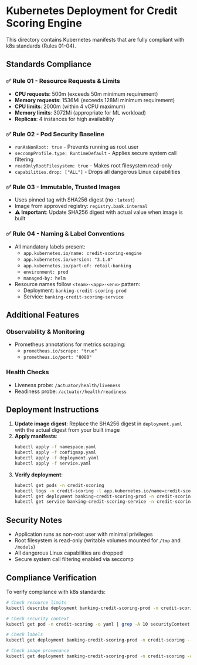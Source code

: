 # Kubernetes Deployment for Credit Scoring Engine

This directory contains Kubernetes manifests that are fully compliant with k8s standards (Rules 01-04).

## Standards Compliance

### ✅ Rule 01 - Resource Requests & Limits
- **CPU requests**: 500m (exceeds 50m minimum requirement)
- **Memory requests**: 1536Mi (exceeds 128Mi minimum requirement)
- **CPU limits**: 2000m (within 4 vCPU maximum)
- **Memory limits**: 3072Mi (appropriate for ML workload)
- **Replicas**: 4 instances for high availability

### ✅ Rule 02 - Pod Security Baseline
- `runAsNonRoot: true` - Prevents running as root user
- `seccompProfile.type: RuntimeDefault` - Applies secure system call filtering
- `readOnlyRootFilesystem: true` - Makes root filesystem read-only
- `capabilities.drop: ["ALL"]` - Drops all dangerous Linux capabilities

### ✅ Rule 03 - Immutable, Trusted Images
- Uses pinned tag with SHA256 digest (no `:latest`)
- Image from approved registry: `registry.bank.internal`
- **⚠️ Important**: Update SHA256 digest with actual value when image is built

### ✅ Rule 04 - Naming & Label Conventions
- All mandatory labels present:
  - `app.kubernetes.io/name: credit-scoring-engine`
  - `app.kubernetes.io/version: "3.1.0"`
  - `app.kubernetes.io/part-of: retail-banking`
  - `environment: prod`
  - `managed-by: helm`
- Resource names follow `<team>-<app>-<env>` pattern:
  - Deployment: `banking-credit-scoring-prod`
  - Service: `banking-credit-scoring-service`

## Additional Features

### Observability & Monitoring
- Prometheus annotations for metrics scraping:
  - `prometheus.io/scrape: "true"`
  - `prometheus.io/port: "8080"`

### Health Checks
- Liveness probe: `/actuator/health/liveness`
- Readiness probe: `/actuator/health/readiness`

## Deployment Instructions

1. **Update image digest**: Replace the SHA256 digest in `deployment.yaml` with the actual digest from your built image
2. **Apply manifests**:
   ```bash
   kubectl apply -f namespace.yaml
   kubectl apply -f configmap.yaml
   kubectl apply -f deployment.yaml
   kubectl apply -f service.yaml
   ```
3. **Verify deployment**:
   ```bash
   kubectl get pods -n credit-scoring
   kubectl logs -n credit-scoring -l app.kubernetes.io/name=credit-scoring-engine
   kubectl get deployment banking-credit-scoring-prod -n credit-scoring
   kubectl get service banking-credit-scoring-service -n credit-scoring
   ```

## Security Notes

- Application runs as non-root user with minimal privileges
- Root filesystem is read-only (writable volumes mounted for `/tmp` and `/models`)
- All dangerous Linux capabilities are dropped
- Secure system call filtering enabled via seccomp

## Compliance Verification

To verify compliance with k8s standards:

```bash
# Check resource limits
kubectl describe deployment banking-credit-scoring-prod -n credit-scoring | grep -A 10 "Limits\|Requests"

# Check security context
kubectl get pod -n credit-scoring -o yaml | grep -A 10 securityContext

# Check labels
kubectl get deployment banking-credit-scoring-prod -n credit-scoring --show-labels

# Check image provenance
kubectl get deployment banking-credit-scoring-prod -n credit-scoring -o jsonpath='{.spec.template.spec.containers[0].image}'
```
